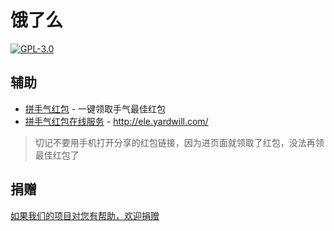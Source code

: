 # 饿了么

[![GPL-3.0](https://img.shields.io/badge/license-GPL--3.0-blue.svg)](LICENSE)

## 辅助

- [拼手气红包](拼手气红包) - 一键领取手气最佳红包
- [拼手气红包在线服务](拼手气红包在线服务) - http://ele.yardwill.com/

> 切记不要用手机打开分享的红包链接，因为进页面就领取了红包，没法再领最佳红包了

## 捐赠

[如果我们的项目对您有帮助，欢迎捐赠](https://github.com/YardWill/donate)
